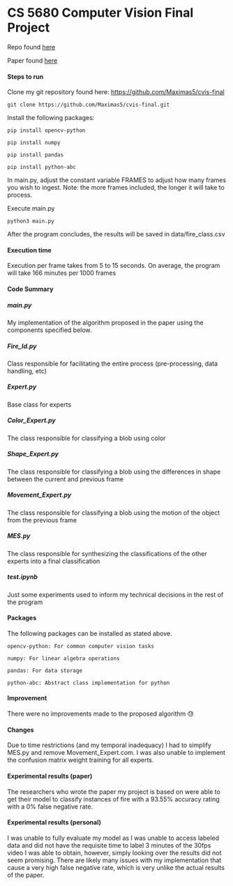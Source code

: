 # CS 5680 Computer Vision Final Project

Repo found [here](https://github.com/Maximas5/cvis-final)

Paper found [here](https://ieeexplore.ieee.org/document/7014233)

#### Steps to run

Clone my git repository found here: https://github.com/Maximas5/cvis-final 

    git clone https://github.com/Maximas5/cvis-final.git

Install the following packages:
	
    pip install opencv-python
	
    pip install numpy
	
    pip install pandas
	
    pip install python-abc

In main.py, adjust the constant variable FRAMES to adjust how many frames you wish to ingest. Note: the more frames included, the longer it will take to process.

Execute main.py

	python3 main.py

After the program concludes, the results will be saved in data/fire_class.csv

#### Execution time

Execution per frame takes from 5 to 15 seconds. On average, the program will take 166 minutes per 1000 frames

#### Code Summary

##### main.py

My implementation of the algorithm proposed in the paper using the components specified below.

##### Fire_Id.py

Class responsible for facilitating the entire process (pre-processing, data handling, etc)

##### Expert.py

Base class for experts

##### Color_Expert.py

The class responsible for classifying a blob using color

##### Shape_Expert.py

The class responsible for classifying a blob using the differences in shape between the current and previous frame

##### Movement_Expert.py

The class responsible for classifying a blob using the motion of the object from the previous frame

##### MES.py

The class responsible for synthesizing the classifications of the other experts into a final classification

##### test.ipynb

Just some experiments used to inform my technical decisions in the rest of the program

#### Packages

The following packages can be installed as stated above.

	opencv-python: For common computer vision tasks
	
    numpy: For linear algebra operations
	
    pandas: For data storage
	
    python-abc: Abstract class implementation for python

#### Improvement

There were no improvements made to the proposed algorithm 😓

#### Changes

Due to time restrictions (and my temporal inadequacy) I had to simplify MES.py and remove Movement_Expert.com. I was also unable to implement the confusion matrix weight training for all experts.

#### Experimental results (paper)

The researchers who wrote the paper my project is based on were able to get their model to classify instances of fire with a 93.55% accuracy rating with a 0% false negative rate.

#### Experimental results (personal)

I was unable to fully evaluate my model as I was unable to access labeled data and did not have the requisite time to label 3 minutes of the 30fps video I was able to obtain, however, simply looking over the results did not seem promising. There are likely many issues with my implementation that cause a very high false negative rate, which is very unlike the actual results of the paper.

